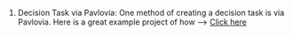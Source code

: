 1) Decision Task via Pavlovia: One method of creating a decision task is via Pavlovia. Here is a great example project of how --> [Click here](https://github.com/cogcommscience-lab/movie_selection/tree/master/decision_task_pavlovia) 
